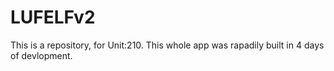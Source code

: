 LUFELFv2
========
This is a repository, for Unit:210. This whole app was rapadily built in 4 days of devlopment.
